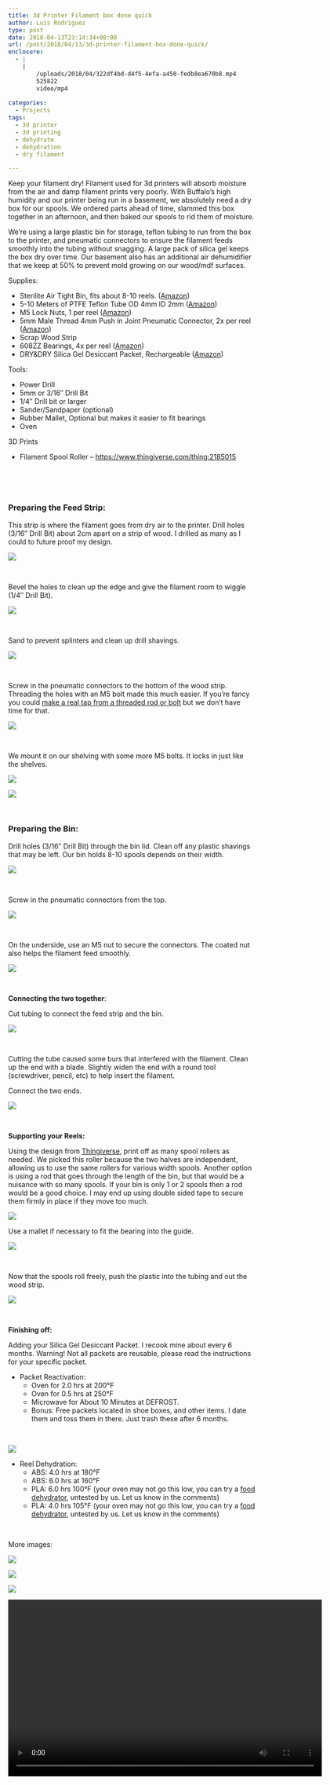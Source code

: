 ```yaml
---
title: 3d Printer Filament box done quick
author: Luis Rodriguez
type: post
date: 2018-04-13T23:14:34+00:00
url: /post/2018/04/13/3d-printer-filament-box-done-quick/
enclosure:
  - |
    |
        /uploads/2018/04/322df4bd-d4f5-4efa-a450-fedb8ea670b8.mp4
        525822
        video/mp4
        
categories:
  - Projects
tags:
  - 3d printer
  - 3d printing
  - dehydrate
  - dehydration
  - dry filament

---
```

Keep your filament dry! Filament used for 3d printers will absorb moisture from the air and damp filament prints very poorly. With Buffalo&#8217;s high humidity and our printer being run in a basement, we absolutely need a dry box for our spools. We ordered parts ahead of time, slammed this box together in an afternoon, and then baked our spools to rid them of moisture.

We&#8217;re using a large plastic bin for storage, teflon tubing to run from the box to the printer, and pneumatic connectors to ensure the filament feeds smoothly into the tubing without snagging. A large pack of silica gel keeps the box dry over time. Our basement also has an additional air dehumidifier that we keep at 50% to prevent mold growing on our wood/mdf surfaces.

Supplies:

  * Sterilite Air Tight Bin, fits about 8-10 reels. ([Amazon][1])
  * 5-10 Meters of PTFE Teflon Tube OD 4mm ID 2mm ([Amazon][2])
  * M5 Lock Nuts, 1 per reel ([Amazon][3])
  * 5mm Male Thread 4mm Push in Joint Pneumatic Connector, 2x per reel ([Amazon][4])
  * Scrap Wood Strip
  * 608ZZ Bearings, 4x per reel ([Amazon][5])
  * DRY&DRY Silica Gel Desiccant Packet, Rechargeable ([Amazon][6])

Tools:

  * Power Drill
  * 5mm or 3/16&#8243; Drill Bit
  * 1/4&#8243; Drill bit or larger
  * Sander/Sandpaper (optional)
  * Rubber Mallet, Optional but makes it easier to fit bearings
  * Oven

3D Prints

  * Filament Spool Roller &#8211; <https://www.thingiverse.com/thing:2185015>

&nbsp;

<!--more-->

&nbsp;

### Preparing the Feed Strip:

This strip is where the filament goes from dry air to the printer. Drill holes (3/16&#8243; Drill Bit) about 2cm apart on a strip of wood. I drilled as many as I could to future proof my design.

![](/uploads/2018/04/20180403_191010.jpg)

&nbsp;

Bevel the holes to clean up the edge and give the filament room to wiggle (1/4&#8243; Drill Bit).

![](/uploads/2018/04/20180403_190954.jpg)

&nbsp;

Sand to prevent splinters and clean up drill shavings.

![](/uploads/2018/04/20180403_191335.jpg)

&nbsp;

Screw in the pneumatic connectors to the bottom of the wood strip. Threading the holes with an M5 bolt made this much easier. If you&#8217;re fancy you could [make a real tap from a threaded rod or bolt][10] but we don&#8217;t have time for that.

![](/uploads/2018/04/20180403_192437.jpg)

&nbsp;

We mount it on our shelving with some more M5 bolts. It locks in just like the shelves.

![](/uploads/2018/04/photo_2018-04-13_15-22-07.jpg)

![](/uploads/2018/04/20180403_194151.jpg)

&nbsp;

### Preparing the Bin:

Drill holes (3/16&#8243; Drill Bit) through the bin lid. Clean off any plastic shavings that may be left. Our bin holds 8-10 spools depends on their width.

![](/uploads/2018/04/20180403_193813.jpg)

&nbsp;

Screw in the pneumatic connectors from the top.

![](/uploads/2018/04/20180403_194017.jpg)

&nbsp;

On the underside, use an M5 nut to secure the connectors. The coated nut also helps the filament feed smoothly.

![](/uploads/2018/04/photo_2018-04-13_16-27-31.jpg)

&nbsp;

**Connecting the two together**:

Cut tubing to connect the feed strip and the bin.

![](/uploads/2018/04/20180403_194409.jpg)

&nbsp;

Cutting the tube caused some burs that interfered with the filament. Clean up the end with a blade. Slightly widen the end with a round tool (screwdriver, pencil, etc) to help insert the filament.

Connect the two ends.

![](/uploads/2018/04/20180403_194748.jpg)

&nbsp;

**Supporting your Reels:**

Using the design from [Thingiverse][19], print off as many spool rollers as needed. We picked this roller because the two halves are independent, allowing us to use the same rollers for various width spools. Another option is using a rod that goes through the length of the bin, but that would be a nuisance with so many spools. If your bin is only 1 or 2 spools then a rod would be a good choice. I may end up using double sided tape to secure them firmly in place if they move too much.

![](/uploads/2018/04/photo_2018-04-13_16-27-25.jpg)

Use a mallet if necessary to fit the bearing into the guide.

![](/uploads/2018/04/photo_2018-04-13_16-27-23.jpg)

&nbsp;

Now that the spools roll freely, push the plastic into the tubing and out the wood strip.

![](/uploads/2018/04/photo_2018-04-13_15-22-03.jpg)

&nbsp;

**Finishing off:**

Adding your Silica Gel Desiccant Packet. I recook mine about every 6 months. Warning! Not all packets are reusable, please read the instructions for your specific packet.

<ul class="a-unordered-list a-vertical a-spacing-none">
  <li class="showHiddenFeatureBullets">
    <span class="a-list-item">Packet Reactivation:</span> <ul>
      <li class="showHiddenFeatureBullets">
        <span class="a-list-item">Oven for 2.0 hrs at 200°F</span>
      </li>
      <li>
        <span class="a-list-item">Oven for 0.5 hrs at 250°F</span>
      </li>
      <li class="showHiddenFeatureBullets">
        <span class="a-list-item">Microwave for About 10 Minutes at DEFROST.</span>
      </li>
      <li>
        Bonus: Free packets located in shoe boxes, and other items. I date them and toss them in there. Just trash these after 6 months.
      </li>
    </ul>
  </li>
</ul>

&nbsp;

![](/uploads/2018/04/20180403_194038.jpg)

  * Reel Dehydration: 
      * ABS: 4.0 hrs at 180°F
      * ABS: 6.0 hrs at 160°F
      * PLA: 6.0 hrs 100°F (your oven may not go this low, you can try a [food dehydrator][24], untested by us. Let us know in the comments)
      * PLA: 4.0 hrs 105°F (your oven may not go this low, you can try a [food dehydrator][24], untested by us. Let us know in the comments)

&nbsp;

More images:

![](/uploads/2018/04/photo_2018-04-13_16-27-22.jpg)

![](/uploads/2018/04/photo_2018-04-13_16-27-16.jpg)

![](/uploads/2018/04/photo_2018-04-13_16-27-28.jpg)

<div style="width: 640px;" class="wp-video">
  <!--[if lt IE 9]><![endif]--><video class="wp-video-shortcode" id="video-429-1" width="640" height="360" preload="metadata" controls="controls"><source type="video/mp4" src="/uploads/2018/04/322df4bd-d4f5-4efa-a450-fedb8ea670b8.mp4?_=1" />
  
  <a href="/uploads/2018/04/322df4bd-d4f5-4efa-a450-fedb8ea670b8.mp4">uploads/2018/04/322df4bd-d4f5-4efa-a450-fedb8ea670b8.mp4</a></video>
</div>

 [1]: https://www.amazon.com/dp/B00KL7VQ7S/
 [2]: https://www.amazon.com/gp/product/B019PZ5MY4/
 [3]: https://www.amazon.com/gp/product/B07BCZ24DM/
 [4]: https://www.amazon.com/dp/B009ITFXDI/
 [5]: https://www.amazon.com/gp/product/B00NX3LKY6/
 [6]: https://www.amazon.com/gp/product/B06XKMV1HV/
 [7]: /uploads/2018/04/20180403_191010.jpg
 [8]: /uploads/2018/04/20180403_190954.jpg
 [9]: /uploads/2018/04/20180403_191335.jpg
 [10]: https://hackaday.com/2017/07/24/simple-shop-made-taps-for-threading-wood/
 [11]: /uploads/2018/04/20180403_192437.jpg
 [12]: /uploads/2018/04/photo_2018-04-13_15-22-07.jpg
 [13]: /uploads/2018/04/20180403_194151.jpg
 [14]: /uploads/2018/04/20180403_193813.jpg
 [15]: /uploads/2018/04/20180403_194017.jpg
 [16]: /uploads/2018/04/photo_2018-04-13_16-27-31.jpg
 [17]: /uploads/2018/04/20180403_194409.jpg
 [18]: /uploads/2018/04/20180403_194748.jpg
 [19]: https://www.thingiverse.com/thing:2185015
 [20]: /uploads/2018/04/photo_2018-04-13_16-27-25.jpg
 [21]: /uploads/2018/04/photo_2018-04-13_16-27-23.jpg
 [22]: /uploads/2018/04/photo_2018-04-13_15-22-03.jpg
 [23]: /uploads/2018/04/20180403_194038.jpg
 [24]: https://www.amazon.com/gp/product/B0090WOCN0/
 [25]: /uploads/2018/04/photo_2018-04-13_16-27-22.jpg
 [26]: /uploads/2018/04/photo_2018-04-13_16-27-16.jpg
 [27]: /uploads/2018/04/photo_2018-04-13_16-27-28.jpg
